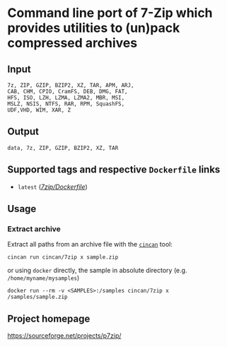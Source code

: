 # Command line port of 7-Zip which provides utilities to (un)pack compressed archives

## Input

```
7z, ZIP, GZIP, BZIP2, XZ, TAR, APM, ARJ,
CAB, CHM, CPIO, CramFS, DEB, DMG, FAT,
HFS, ISO, LZH, LZMA, LZMA2, MBR, MSI,
MSLZ, NSIS, NTFS, RAR, RPM, SquashFS,
UDF,VHD, WIM, XAR, Z
```

## Output

```
data, 7z, ZIP, GZIP, BZIP2, XZ, TAR
```

## Supported tags and respective `Dockerfile` links
* `latest` ([*7zip/Dockerfile*](https://gitlab.com/CinCan/tools/blob/master/stable/7zip/Dockerfile))

## Usage

### Extract archive

Extract all paths from an archive file with the [`cincan`](https://gitlab.com/cincan/cincan-command) tool:

```
cincan run cincan/7zip x sample.zip
```

or using `docker` directly, the sample in absolute directory <SAMPLES>
(e.g. `/home/myname/mysamples`)

```
docker run --rm -v <SAMPLES>:/samples cincan/7zip x /samples/sample.zip
```

## Project homepage

https://sourceforge.net/projects/p7zip/
